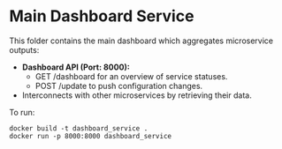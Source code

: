 # Main Dashboard Service

This folder contains the main dashboard which aggregates microservice outputs:

- **Dashboard API (Port: 8000):**
  - GET /dashboard for an overview of service statuses.
  - POST /update to push configuration changes.
- Interconnects with other microservices by retrieving their data.

To run:

```
docker build -t dashboard_service .
docker run -p 8000:8000 dashboard_service
```
